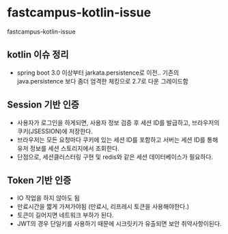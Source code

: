 # fastcampus-kotlin-issue
fastcampus-kotlin-issue

## kotlin 이슈 정리
- spring boot 3.0 이상부터 jarkata.persistence로 이전.. 기존의 java.persistence 보다 좀더 엄격한 체킹으로 2.7로 다운 그레이드함

## Session 기반 인증
- 사용자가 로그인을 하게되면, 사용자 정보 검증 후 세션 ID를 발급하고, 브라우저의 쿠키(JSESSION)에 저장한다.
- 브라우저는 모든 요청마다 쿠키에 있는 세션 ID를 포함하고 서버는 세션 ID를 통해 유저 정보를 세션 스토리지에서 조회한다. 
- 단점으로, 세션클러스터링 구현 및 redis와 같은 세션 데이터베이스가 필요하다.

## Token 기반 인증
- IO 작업을 하지 않아도 됨
- 만료시간을 짧게 가져가야됨 (만료시, 리프레시 토큰을 사용해야한다.)
- 토큰이 길어지면 네트워크 부하가 된다.
- JWT의 경우 단일키를 사용하기 때문에 시크릿키가 유출되면 보안 취약사항이된다.